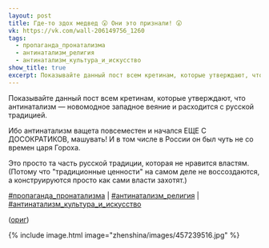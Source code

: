 ```yaml
---
layout: post
title: Где-то здох медвед 😮 Они это признали! 😮
vk: https://vk.com/wall-206149756_1260
tags:
  - пропаганда_пронатализма
  - антинатализм_религия
  - антинатализм_культура_и_искусство
show_title: true
excerpt: Показывайте данный пост всем кретинам, которые утверждают, что антинатализм — новомодное западное веяние и расходится с русской традицией.
---
```

Показывайте данный пост всем кретинам, которые утверждают, что антинатализм — новомодное западное веяние и расходится с русской традицией.

Ибо антинатализм ващета повсеместен и начался ЕЩЕ С ДОСОКРАТИКОВ, машувать! И в том числе в России он был чуть не со времен царя Гороха. 

Это просто та часть русской традиции, которая не нравится властям. (Потому что "традиционные ценности" на самом деле не воссоздаются, а конструируются просто как сами власти захотят.)

[#пропаганда_пронатализма](poisk.html#пропаганда_пронатализма) \| [#антинатализм_религия](poisk.html#антинатализм_религия) \| [#антинатализм_культура_и_искусство](poisk.html#антинатализм_культура_и_искусство)

([ориг](https://vk.com/wall652766682_1052))

{% include image.html image="zhenshina/images/457239516.jpg" %}
